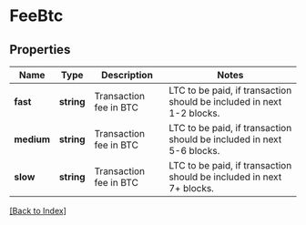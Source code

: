 # FeeBtc

## Properties

Name | Type | Description | Notes
------------ | ------------- | ------------- | -------------
**fast** | **string** | Transaction fee in BTC|LTC to be paid, if transaction should be included in next 1-2 blocks. |
**medium** | **string** | Transaction fee in BTC|LTC to be paid, if transaction should be included in next 5-6 blocks. |
**slow** | **string** | Transaction fee in BTC|LTC to be paid, if transaction should be included in next 7+ blocks. |

[[Back to Index]](../index.md)
